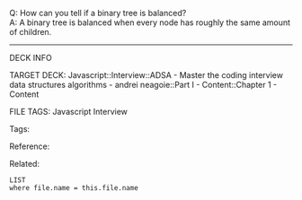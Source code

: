 Q: How can you tell if a binary tree is balanced?  
A: A binary tree is balanced when every node has roughly the same amount of children.
<!--ID: 1690032123684-->

---

DECK INFO

TARGET DECK: Javascript::Interview::ADSA - Master the coding interview data structures algorithms - andrei neagoie::Part I - Content::Chapter 1 - Content

FILE TAGS: Javascript Interview

Tags:

Reference:

Related:

```dataview
LIST
where file.name = this.file.name
```
